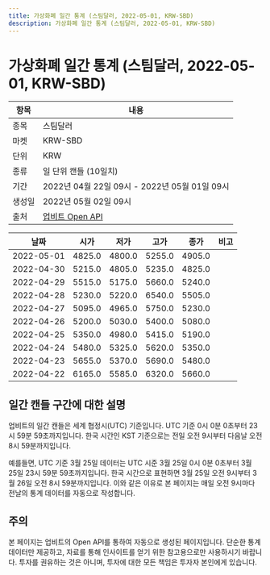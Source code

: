 ```yaml
---
title: 가상화폐 일간 통계 (스팀달러, 2022-05-01, KRW-SBD)
description: 가상화폐 일간 통계 (스팀달러, 2022-05-01, KRW-SBD)
---
```



가상화폐 일간 통계 (스팀달러, 2022-05-01, KRW-SBD)
===

|항목|내용|
|--|--|
|종목|스팀달러|
|마켓|KRW-SBD|
|단위|KRW|
|종류|일 단위 캔들 (10일치)|
|기간|2022년 04월 22일 09시 - 2022년 05월 01일 09시|
|생성일|2022년 05월 02일 09시|
|출처|[업비트 Open API](https://docs.upbit.com)|


|날짜|시가|저가|고가|종가|비고|
|--|--|--|--|--|--|
|2022-05-01|4825.0|4800.0|5255.0|4905.0|    |
|2022-04-30|5215.0|4805.0|5235.0|4825.0|    |
|2022-04-29|5515.0|5175.0|5660.0|5240.0|    |
|2022-04-28|5230.0|5220.0|6540.0|5505.0|    |
|2022-04-27|5095.0|4965.0|5750.0|5230.0|    |
|2022-04-26|5200.0|5030.0|5400.0|5080.0|    |
|2022-04-25|5350.0|4980.0|5415.0|5190.0|    |
|2022-04-24|5480.0|5325.0|5620.0|5350.0|    |
|2022-04-23|5655.0|5370.0|5690.0|5480.0|    |
|2022-04-22|6165.0|5585.0|6320.0|5660.0|    |


일간 캔들 구간에 대한 설명
---


업비트의 일간 캔들은 세계 협정시(UTC) 기준입니다. 
UTC 기준 0시 0분 0초부터 23시 59분 59초까지입니다. 
한국 시간인 KST 기준으로는 전일 오전 9시부터 다음날 오전 8시 59분까지입니다. 


예를들면, UTC 기준 3월 25일 데이터는 UTC 시준 3월 25일 0시 0분 0초부터 3월 25일 23시 59분 59초까지입니다. 
한국 시간으로 표현하면 3월 25일 오전 9시부터 3월 26일 오전 8시 59분까지입니다. 
이와 같은 이유로 본 페이지는 매일 오전 9시마다 전날의 통계 데이터를 자동으로 작성합니다. 


주의
---


본 페이지는 업비트의 Open API를 통하여 자동으로 생성된 페이지입니다. 
단순한 통계 데이터만 제공하고, 자료를 통해 인사이트를 얻기 위한 참고용으로만 사용하시기 바랍니다. 
투자를 권유하는 것은 아니며, 투자에 대한 모든 책임은 투자자 본인에게 있습니다. 

